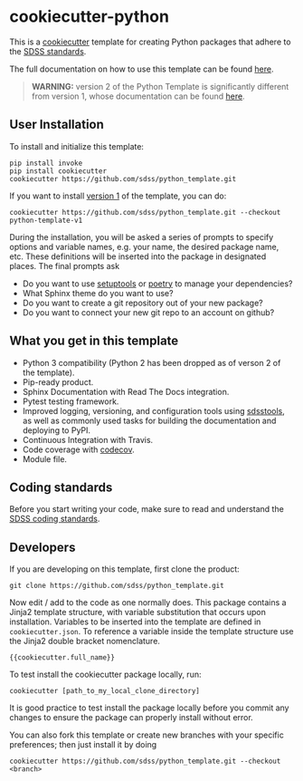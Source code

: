 # cookiecutter-python

This is a [cookiecutter](https://github.com/audreyr/cookiecutter) template for creating Python packages that adhere to the [SDSS standards](./STYLE.rst).

The full documentation on how to use this template can be found [here](http://sdss-python-template.readthedocs.io/en/latest/).

> **WARNING:** version 2 of the Python Template is significantly different from version 1, whose documentation can be found [here](http://sdss-python-template.readthedocs.io/en/latest/v1/v1.html).

## User Installation

To install and initialize this template:

```console
pip install invoke
pip install cookiecutter
cookiecutter https://github.com/sdss/python_template.git
```

If you want to install [version 1](https://github.com/sdss/python_template/tree/python-template-v1) of the template, you can do:

```console
cookiecutter https://github.com/sdss/python_template.git --checkout python-template-v1
```

During the installation, you will be asked a series of prompts to specify options and variable names, e.g. your name, the desired package name, etc. These definitions will be inserted into the package in designated places. The final prompts ask

* Do you want to use [setuptools](https://setuptools.readthedocs.io/en/latest/setuptools.html) or [poetry](https://python-poetry.org/) to manage your dependencies?
* What Sphinx theme do you want to use?
* Do you want to create a git repository out of your new package?
* Do you want to connect your new git repo to an account on github?

## What you get in this template

* Python 3 compatibility (Python 2 has been dropped as of verson 2 of the template).
* Pip-ready product.
* Sphinx Documentation with Read The Docs integration.
* Pytest testing framework.
* Improved logging, versioning, and configuration tools using [sdsstools](https://github.com/sdss/sdsstools), as well as commonly used tasks for building the documentation and deploying to PyPI.
* Continuous Integration with Travis.
* Code coverage with [codecov](https://codecov.io).
* Module file.

## Coding standards

Before you start writing your code, make sure to read and understand the [SDSS coding standards](./\{\{cookiecutter.package_name\}\}/STYLE.rst).

## Developers

If you are developing on this template, first clone the product:

```console
git clone https://github.com/sdss/python_template.git
```

Now edit / add to the code as one normally does. This package contains a Jinja2 template structure, with variable substitution that occurs upon installation. Variables to be inserted into the template are defined in `cookiecutter.json`. To reference a variable inside the template structure use the Jinja2 double bracket nomenclature.

```console
{{cookiecutter.full_name}}
```

To test install the cookiecutter package locally, run:

```console
cookiecutter [path_to_my_local_clone_directory]
```

It is good practice to test install the package locally before you commit any changes to ensure the package can properly install without error.

You can also fork this template or create new branches with your specific preferences; then just install it by doing

```console
cookiecutter https://github.com/sdss/python_template.git --checkout <branch>
```
